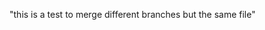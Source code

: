 





































"this is a test to merge different branches but the same file"